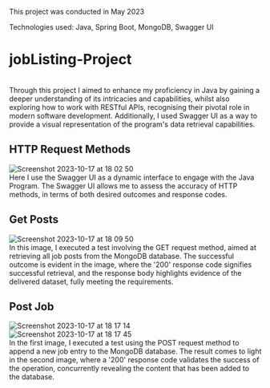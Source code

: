This project was conducted in May 2023

Technologies used: Java, Spring Boot, MongoDB, Swagger UI
# jobListing-Project
<br>
Through this project I aimed to enhance my proficiency in Java by gaining a deeper understanding of its intricacies and capabilities, whilst also exploring how to work with RESTful APIs, recognising their pivotal role in modern software development. Additionally, I used Swagger UI as a way to provide a visual representation of the program's data retrieval capabilities.
<br>

## HTTP Request Methods
![Screenshot 2023-10-17 at 18 02 50](https://github.com/borancek/jobListing-Project/assets/77752760/1dd82364-2247-4a5f-a660-2ec5469d6552)
<br>
Here I use the Swagger UI as a dynamic interface to engage with the Java Program. The Swagger UI allows me to assess the accuracy of HTTP methods, in terms of both desired outcomes and response codes.

## Get Posts
![Screenshot 2023-10-17 at 18 09 50](https://github.com/borancek/jobListing-Project/assets/77752760/f6f7a845-37df-452f-9ed5-c8560f427c7f)
<br>
In this image, I executed a test involving the GET request method, aimed at retrieving all job posts from the MongoDB database. The successful outcome is evident in the image, where the '200' response code signifies successful retrieval, and the response body highlights evidence of the delivered dataset, fully meeting the requirements.

## Post Job
![Screenshot 2023-10-17 at 18 17 14](https://github.com/borancek/jobListing-Project/assets/77752760/563e8673-18a5-4d2c-8701-fccf0f64533a)
<br>
![Screenshot 2023-10-17 at 18 17 45](https://github.com/borancek/jobListing-Project/assets/77752760/deaa3a26-0617-4495-977e-9392c431b65d)
<br>
In the first image, I executed a test using the POST request method to append a new job entry to the MongoDB database. The result comes to light in the second image, where a '200' response code validates the success of the operation, concurrently revealing the content that has been added to the database.
